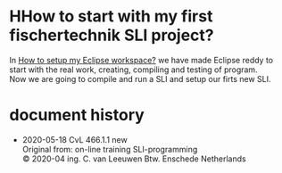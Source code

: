 # HHow to start with my first fischertechnik SLI project?

In [How to setup my Eclipse workspace?](./HowToStartWithFtTxtWorkspace.md) we have made Eclipse reddy to start with the real work, creating, compiling and testing of program.<br/>
Now we are going to compile and run a SLI and setup our firts new SLI.





# document history
- 2020-05-18 CvL 466.1.1 new<br/>
  Original from: on-line training SLI-programming<br/>
  © 2020-04 ing. C. van Leeuwen Btw. Enschede Netherlands
